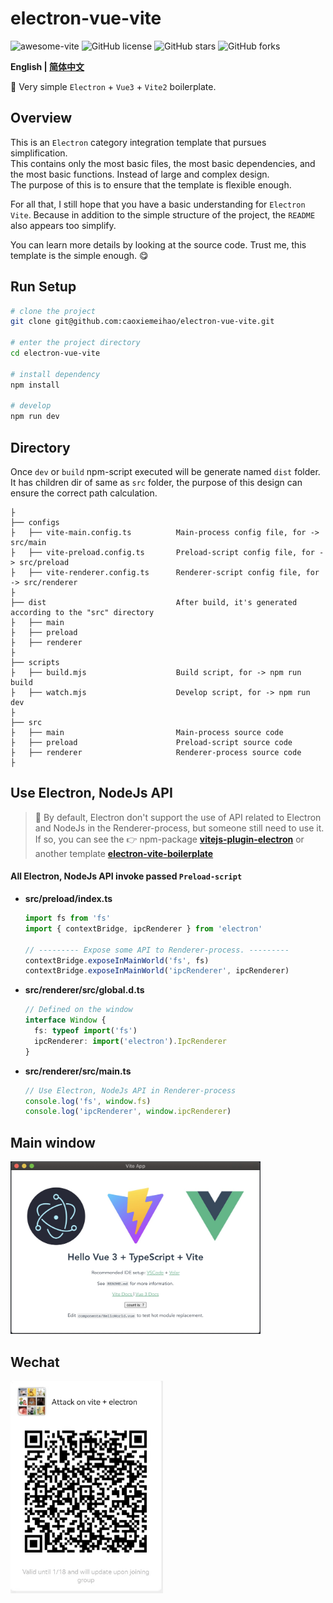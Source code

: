 # electron-vue-vite

![awesome-vite](https://camo.githubusercontent.com/abb97269de2982c379cbc128bba93ba724d8822bfbe082737772bd4feb59cb54/68747470733a2f2f63646e2e7261776769742e636f6d2f73696e647265736f726875732f617765736f6d652f643733303566333864323966656437386661383536353265336136336531353464643865383832392f6d656469612f62616467652e737667)
![GitHub license](https://img.shields.io/github/license/caoxiemeihao/electron-vue-vite?style=flat)
![GitHub stars](https://img.shields.io/github/stars/caoxiemeihao/electron-vue-vite?color=fa6470&style=flat)
![GitHub forks](https://img.shields.io/github/forks/caoxiemeihao/electron-vue-vite?style=flat)


**English | [简体中文](README.zh-CN.md)**

🥳 Very simple `Electron` + `Vue3` + `Vite2` boilerplate.

## Overview

This is an `Electron` category integration template that pursues simplification.  
This contains only the most basic files, the most basic dependencies, and the most basic functions. Instead of large and complex design.  
The purpose of this is to ensure that the template is flexible enough.

For all that, I still hope that you have a basic understanding for `Electron` `Vite`. Because in addition to the simple structure of the project, the `README` also appears too simplify.

You can learn more details by looking at the source code. Trust me, this template is the simple enough. 😋

## Run Setup

  ```bash
  # clone the project
  git clone git@github.com:caoxiemeihao/electron-vue-vite.git

  # enter the project directory
  cd electron-vue-vite

  # install dependency
  npm install

  # develop
  npm run dev
  ```

## Directory

Once `dev` or `build` npm-script executed will be generate named `dist` folder. It has children dir of same as `src` folder, the purpose of this design can ensure the correct path calculation.

```tree
├
├── configs
├   ├── vite-main.config.ts          Main-process config file, for -> src/main
├   ├── vite-preload.config.ts       Preload-script config file, for -> src/preload
├   ├── vite-renderer.config.ts      Renderer-script config file, for -> src/renderer
├
├── dist                             After build, it's generated according to the "src" directory
├   ├── main
├   ├── preload
├   ├── renderer
├
├── scripts
├   ├── build.mjs                    Build script, for -> npm run build
├   ├── watch.mjs                    Develop script, for -> npm run dev
├
├── src
├   ├── main                         Main-process source code
├   ├── preload                      Preload-script source code
├   ├── renderer                     Renderer-process source code
├
```

## Use Electron, NodeJs API

> 🚧 By default, Electron don't support the use of API related to Electron and NodeJs in the Renderer-process, but someone still need to use it. If so, you can see the 👉 npm-package **[vitejs-plugin-electron](https://www.npmjs.com/package/vitejs-plugin-electron)** or another template **[electron-vite-boilerplate](https://github.com/caoxiemeihao/electron-vite-boilerplate)**

#### All Electron, NodeJs API invoke passed `Preload-script`

* **src/preload/index.ts**

  ```typescript
  import fs from 'fs'
  import { contextBridge, ipcRenderer } from 'electron'

  // --------- Expose some API to Renderer-process. ---------
  contextBridge.exposeInMainWorld('fs', fs)
  contextBridge.exposeInMainWorld('ipcRenderer', ipcRenderer)
  ```

* **src/renderer/src/global.d.ts**

  ```typescript
  // Defined on the window
  interface Window {
    fs: typeof import('fs')
    ipcRenderer: import('electron').IpcRenderer
  }
  ```

* **src/renderer/src/main.ts**

  ```typescript
  // Use Electron, NodeJs API in Renderer-process
  console.log('fs', window.fs)
  console.log('ipcRenderer', window.ipcRenderer)
  ```

## Main window
<img width="400px" src="https://raw.githubusercontent.com/caoxiemeihao/blog/main/electron-vue-vite/screenshot/electron-15.png" />

## Wechat

<img width="244px" src="https://raw.githubusercontent.com/caoxiemeihao/blog/main/assets/wechat/group/qrcode.jpg" />
